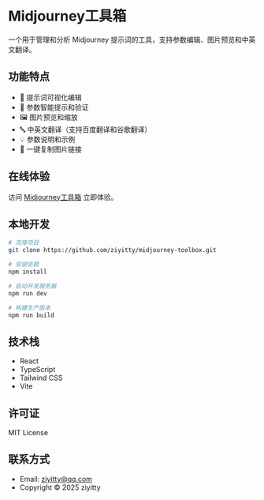 # Midjourney工具箱

一个用于管理和分析 Midjourney 提示词的工具，支持参数编辑、图片预览和中英文翻译。

## 功能特点

- 🎨 提示词可视化编辑
- 📝 参数智能提示和验证
- 🖼️ 图片预览和缩放
- 🔤 中英文翻译（支持百度翻译和谷歌翻译）
- 💡 参数说明和示例
- 🎯 一键复制图片链接

## 在线体验

访问 [Midjourney工具箱](暂无) 立即体验。

## 本地开发

```bash
# 克隆项目
git clone https://github.com/ziyitty/midjourney-toolbox.git

# 安装依赖
npm install

# 启动开发服务器
npm run dev

# 构建生产版本
npm run build
```

## 技术栈

- React
- TypeScript
- Tailwind CSS
- Vite

## 许可证

MIT License

## 联系方式

- Email: ziyitty@qq.com
- Copyright © 2025 ziyitty 
